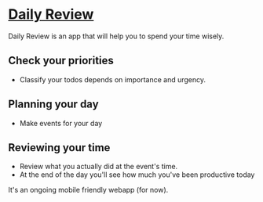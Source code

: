 # [Daily Review](https://dailyreview-7e684.web.app/)

Daily Review is an app that will help you to spend your time wisely.


## Check your priorities
- Classify your todos depends on importance and urgency.


## Planning your day

- Make events for your day



## Reviewing your time

- Review what you actually did at the event's time.
- At the end of the day you'll see how much you've been productive today




It's an ongoing mobile friendly webapp (for now).

